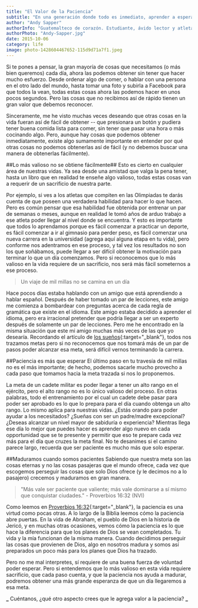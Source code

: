```yaml
---
title: "El Valor de la Paciencia"
subtitle: "En una generación donde todo es inmediato, aprender a esperar puede hacer una gran diferencia"
author: "Andy Sapper"
authorInfo: "Guatemalteco de corazón. Estudiante, ávido lector y atleta. Apasionado por esta generación y los planes que Dios tiene para ella."
authorPhoto: "Andy-Sapper.jpg"
date: 2015-10-06
category: life
image: photo-1428604467652-115d9d71a7f1.jpeg
---
```

Si te pones a pensar, la gran mayoría de cosas que necesitamos (o más bien queremos) cada día, ahora las podemos obtener sin tener que hacer mucho esfuerzo. Desde ordenar algo de comer, o hablar con una persona en el otro lado del mundo, hasta tomar una foto y subirla a Facebook para que todos la vean, todas estas cosas ahora las podemos hacer en unos pocos segundos. Pero las cosas que no recibimos así de rápido tienen un gran valor que debemos reconocer.

Sinceramente, me he visto muchas veces deseando que otras cosas en la vida fueran así de fácil de obtener -- que presionara un botón y pudiera tener buena comida lista para comer, sin tener que pasar una hora o más cocinando algo. Pero, aunque hay cosas que podemos obtener inmediatamente, existe algo sumamente importante en entender por qué otras cosas no podemos obtenerlas así de fácil (y no debemos buscar una manera de obtenerlas fácilmente).

##Lo más valioso no se obtiene fácilmente##
Esto es cierto en cualquier área de nuestras vidas. Ya sea desde una amistad que valga la pena tener, hasta un libro que en realidad te enseñe algo valioso, todas estas cosas van a requerir de un sacrificio de nuestra parte.

Por ejemplo, si ves a los atletas que compiten en las Olimpiadas te darás cuenta de que poseen una verdadera habilidad para hacer lo que hacen. Pero es común pensar que esa habilidad fue obtenida por entrenar un par de semanas o meses, aunque en realidad le tomó años de arduo trabajo a ese atleta poder llegar al nivel donde se encuentra. Y esto es importante que todos lo aprendamos porque es fácil comenzar a practicar un deporte, es fácil comenzar a ir al gimnasio para perder peso, es fácil comenzar una nueva carrera en la universidad (agrega aquí alguna etapa en tu vida), pero conforme nos adentramos en ese proceso, y tal vez los resultados no son los que soñábamos, puede llegar a ser difícil obtener la motivación para terminar lo que un día comenzamos. Pero si reconocemos que lo más valioso en la vida requiere de un sacrificio, nos será más fácil someternos a ese proceso.

> Un viaje de mil millas no se camina en un día

Hace pocos días estaba hablando con un amigo que está aprendiendo a hablar español. Después de haber tomado un par de lecciones, este amigo me comienza a bombardear con preguntas acerca de cada regla de gramática que existe en el idioma. Este amigo estaba decidido a aprender el idioma, pero era irracional pretender que podría llegar a ser un experto después de solamente un par de lecciones. Pero me he encontrado en la misma situación que este mi amigo muchas más veces de las que yo desearía. Recordando el artículo de [los sueños](http://upandup.github.io/poder-de-los-suenos/){:target="_blank"}, todos nos trazamos metas pero si no reconocemos que nos tomará más de un par de pasos poder alcanzar esa meta, será difícil vernos terminando la carrera.

##Paciencia es más que esperar
El último paso en tu travesía de mil millas no es el más importante; de hecho, podemos sacarle mucho provecho a cada paso que tomamos hacia la meta trazada si nos lo proponemos.

La meta de un cadete militar es poder llegar a tener un alto rango en el ejército, pero el alto rango no es lo único valioso del proceso. En otras palabras, todo el entrenamiento por el cual un cadete debe pasar para poder ser aprobado es lo que lo prepara para el día cuando obtenga un alto rango. Lo mismo aplica para nuestras vidas. ¿Estás orando para poder ayudar a los necesitados? ¿Sueñas con ser un padre/madre excepcional? ¿Deseas alcanzar un nivel mayor de sabiduría o experiencia? Mientras llega ese día lo mejor que puedes hacer es aprender algo nuevo en cada opportunidad que se te presente y permitir que eso te prepare cada vez más para el día que cruzes la meta final. No te desanimes si el camino parece largo, recuerda que ser paciente es mucho más que solo esperar.

##Maduramos cuando somos pacientes
Sabiendo que nuestra meta son las cosas eternas y no las cosas pasajeras que el mundo ofrece, cada vez que escogemos perseguir las cosas que solo Dios ofrece (y le decimos no a lo pasajero) crecemos y maduramos en gran manera.

> "Más vale ser paciente que valiente; más vale dominarse a sí mismo que conquistar ciudades." - Proverbios 16:32 (NVI)

Como leemos en [Proverbios 16:32](https://www.biblegateway.com/passage/?search=Proverbios+16%3A32&version=NVI){:target="_blank"}, la paciencia es una virtud como pocas otras. A lo largo de la Biblia leemos cómo la paciencia abre puertas. En la vida de Abraham, el pueblo de Dios en la historia de Jericó, y en muchas otras ocasiones, vemos cómo la paciencia es lo que hace la diferencia para que los planes de Dios se vean completados. Tu vida y la mía funcionan de la misma manera. Cuando decidimos perseguir las cosas que provienen de Dios, algo en nosotros madura y somos así preparados un poco más para los planes que Dios ha trazado.

Pero no me mal interpretes, sí requiere de una buena fuerza de voluntad poder esperar. Pero si entendemos que lo más valioso en esta vida requiere sacrificio, que cada paso cuenta, y que la paciencia nos ayuda a madurar, podremos obtener una más grande esperanza de que un día llegaremos a esa meta.

**_** Cuéntanos, ¿qué otro aspecto crees que le agrega valor a la paciencia? **_**
